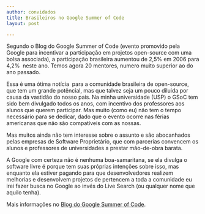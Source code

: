 ```yaml
---
author: convidados
title: Brasileiros no Google Summer of Code
layout: post

---
```

Segundo o Blog do Google Summer of Code (evento promovido pela Google para incentivar a participação em projetos open-source com uma bolsa associada), a participação brasileira aumentou de 2,5% em 2006 para 4,2%  neste ano. Temos agora 20 mentores, numero muito superior ao do ano passado.

Essa é uma ótima notícia  para a comunidade brasileira de open-source, que tem um grande potêncial, mas que talvez seja um pouco diluida por causa da vastidão do nosso país. Na minha universidade (USP) o GSoC tem sido bem divulgado todos os anos, com incentivo dos professores aos alunos que querem participar. Mas muito (como eu) não tem o tempo necessário para se dedicar, dado que o evento ocorre nas férias americanas que não são compatíveis com as nossas.

Mas muitos ainda não tem interesse sobre o assunto e são abocanhados pelas empresas de Software Proprietário, que com parcerias convencem os alunos e professores de universidades a prestar mão-de-obra barata.

A Google com certeza não é nenhuma boa-samaritana, se ela divulga o software livre é porque tem suas próprias intenções sobre isso, mas enquanto ela estiver pagando para que desenvolvedores realizem melhorias e desenvolvem projetos de pertencem a toda a comunidade eu irei fazer busca no Google ao invés do Live Search (ou qualquer nome que aquilo tenha).

Mais informações no [Blog do Google Summer of Code][1]. 














 [1]: http://googlesummerofcode.blogspot.com/ "Brasilians in Google Summer of Code"





